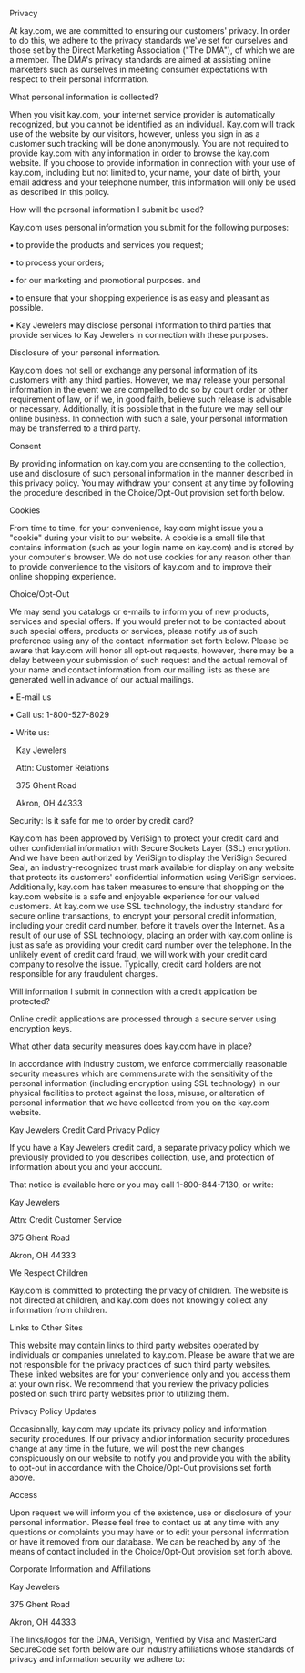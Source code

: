 Privacy

At kay.com, we are committed to ensuring our customers' privacy. In order to do this, we adhere to the privacy standards we've set for ourselves and those set by the Direct Marketing Association ("The DMA"), of which we are a member. The DMA's privacy standards are aimed at assisting online marketers such as ourselves in meeting consumer expectations with respect to their personal information.

What personal information is collected?

When you visit kay.com, your internet service provider is automatically recognized, but you cannot be identified as an individual. Kay.com will track use of the website by our visitors, however, unless you sign in as a customer such tracking will be done anonymously. You are not required to provide kay.com with any information in order to browse the kay.com website. If you choose to provide information in connection with your use of kay.com, including but not limited to, your name, your date of birth, your email address and your telephone number, this information will only be used as described in this policy.

How will the personal information I submit be used?

Kay.com uses personal information you submit for the following purposes:

• to provide the products and services you request;

• to process your orders;

• for our marketing and promotional purposes. and

• to ensure that your shopping experience is as easy and pleasant as possible.

• Kay Jewelers may disclose personal information to third parties that provide services to Kay Jewelers in connection with these purposes.

Disclosure of your personal information.

Kay.com does not sell or exchange any personal information of its customers with any third parties. However, we may release your personal information in the event we are compelled to do so by court order or other requirement of law, or if we, in good faith, believe such release is advisable or necessary. Additionally, it is possible that in the future we may sell our online business. In connection with such a sale, your personal information may be transferred to a third party.

Consent

By providing information on kay.com you are consenting to the collection, use and disclosure of such personal information in the manner described in this privacy policy. You may withdraw your consent at any time by following the procedure described in the Choice/Opt-Out provision set forth below.

Cookies

From time to time, for your convenience, kay.com might issue you a "cookie" during your visit to our website. A cookie is a small file that contains information (such as your login name on kay.com) and is stored by your computer's browser. We do not use cookies for any reason other than to provide convenience to the visitors of kay.com and to improve their online shopping experience.

Choice/Opt-Out

We may send you catalogs or e-mails to inform you of new products, services and special offers. If you would prefer not to be contacted about such special offers, products or services, please notify us of such preference using any of the contact information set forth below. Please be aware that kay.com will honor all opt-out requests, however, there may be a delay between your submission of such request and the actual removal of your name and contact information from our mailing lists as these are generated well in advance of our actual mailings.

• E-mail us

• Call us: 1-800-527-8029

• Write us:

   Kay Jewelers

   Attn: Customer Relations

   375 Ghent Road

   Akron, OH 44333

Security: Is it safe for me to order by credit card?

Kay.com has been approved by VeriSign to protect your credit card and other confidential information with Secure Sockets Layer (SSL) encryption. And we have been authorized by VeriSign to display the VeriSign Secured Seal, an industry-recognized trust mark available for display on any website that protects its customers' confidential information using VeriSign services. Additionally, kay.com has taken measures to ensure that shopping on the kay.com website is a safe and enjoyable experience for our valued customers. At kay.com we use SSL technology, the industry standard for secure online transactions, to encrypt your personal credit information, including your credit card number, before it travels over the Internet. As a result of our use of SSL technology, placing an order with kay.com online is just as safe as providing your credit card number over the telephone. In the unlikely event of credit card fraud, we will work with your credit card company to resolve the issue. Typically, credit card holders are not responsible for any fraudulent charges.

Will information I submit in connection with a credit application be protected?

Online credit applications are processed through a secure server using encryption keys.

What other data security measures does kay.com have in place?

In accordance with industry custom, we enforce commercially reasonable security measures which are commensurate with the sensitivity of the personal information (including encryption using SSL technology) in our physical facilities to protect against the loss, misuse, or alteration of personal information that we have collected from you on the kay.com website.

Kay Jewelers Credit Card Privacy Policy

If you have a Kay Jewelers credit card, a separate privacy policy which we previously provided to you describes collection, use, and protection of information about you and your account.

That notice is available here or you may call 1-800-844-7130, or write:

Kay Jewelers

Attn: Credit Customer Service

375 Ghent Road

Akron, OH 44333

We Respect Children

Kay.com is committed to protecting the privacy of children. The website is not directed at children, and kay.com does not knowingly collect any information from children.

Links to Other Sites

This website may contain links to third party websites operated by individuals or companies unrelated to kay.com. Please be aware that we are not responsible for the privacy practices of such third party websites. These linked websites are for your convenience only and you access them at your own risk. We recommend that you review the privacy policies posted on such third party websites prior to utilizing them.

Privacy Policy Updates

Occasionally, kay.com may update its privacy policy and information security procedures. If our privacy and/or information security procedures change at any time in the future, we will post the new changes conspicuously on our website to notify you and provide you with the ability to opt-out in accordance with the Choice/Opt-Out provisions set forth above.

Access

Upon request we will inform you of the existence, use or disclosure of your personal information. Please feel free to contact us at any time with any questions or complaints you may have or to edit your personal information or have it removed from our database. We can be reached by any of the means of contact included in the Choice/Opt-Out provision set forth above.

Corporate Information and Affiliations

Kay Jewelers

375 Ghent Road

Akron, OH 44333

The links/logos for the DMA, VeriSign, Verified by Visa and MasterCard SecureCode set forth below are our industry affiliations whose standards of privacy and information security we adhere to: